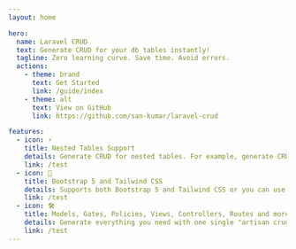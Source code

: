 ```yaml
---
layout: home

hero:
  name: Laravel CRUD 
  text: Generate CRUD for your db tables instantly!
  tagline: Zero learning curve. Save time. Avoid errors.
  actions:
    - theme: brand
      text: Get Started
      link: /guide/index
    - theme: alt
      text: View on GitHub
      link: https://github.com/san-kumar/laravel-crud

features:
  - icon: ⚡️
    title: Nested Tables Support 
    details: Generate CRUD for nested tables. For example, generate CRUD for comments inside a blog post.
    link: /test
  - icon: 🖖
    title: Bootstrap 5 and Tailwind CSS
    details: Supports both Bootstrap 5 and Tailwind CSS or you can use your own CSS framework.
    link: /test
  - icon: 🛠️
    title: Models, Gates, Policies, Views, Controllers, Routes and more
    details: Generate everything you need with one single "artisan crud:generate" command
    link: /test
---
```

